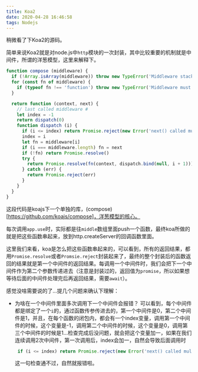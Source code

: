 ```yaml
---
title: Koa2
date: 2020-04-28 16:46:58
tags: Nodejs
---
```


稍微看了下Koa2的源码。
<!-- more -->

简单来说Koa2就是对node.js中`http`模块的一次封装，其中比较重要的机制就是中间件，所谓的洋葱模型，这里来解释下。
```javascript
function compose (middleware) {
  if (!Array.isArray(middleware)) throw new TypeError('Middleware stack must be an array!')
  for (const fn of middleware) {
    if (typeof fn !== 'function') throw new TypeError('Middleware must be composed of functions!')
  }

  return function (context, next) {
    // last called middleware #
    let index = -1
    return dispatch(0)
    function dispatch (i) {
      if (i <= index) return Promise.reject(new Error('next() called multiple times'))
      index = i
      let fn = middleware[i]
      if (i === middleware.length) fn = next
      if (!fn) return Promise.resolve()
      try {
        return Promise.resolve(fn(context, dispatch.bind(null, i + 1)));
      } catch (err) {
        return Promise.reject(err)
      }
    }
  }
}
```
这段代码是koajs下一个单独的库，(compose)[https://github.com/koajs/compose]，洋葱模型的核心。

每次调用`app.use`时，实际都是往`middle`数组里面push一个函数，最终koa所做的就是把这些函数串起来，放到http.createServer的回调函数里面。

这里我们来看，koa是怎么把这些函数串起来的，可以看到，所有的返回结果，都用`Promise.resolve`或者`Promsie.reject`封装起来了，最终的整个封装后的函数返回的结果就是第一个中间件的返回结果。每调用一个中间件时，我们会把下一个中间件作为第二个参数传递进去（注意是封装过的，返回值为`promise`，所以如果想等待后面的中间件处理完后再返回结果，需要`await`）。


感觉没啥需要说的了...提几个问题来确认下理解：
- 为啥在一个中间件里面多次调用下一个中间件会报错？
  可以看到，每个中间件都是绑定了一个`i`的，通过函数传参传进去的，第一个中间件是0，第二个中间件是1，并且，在每个函数的闭包内，都会有一个index变量，调用第一个中间件的时候，这个变量是-1，调用第二个中间件的时候，这个变量是0，调用第三个中间件的时候是1...检查完成后没问题，就会把这个变量加一，如果在我们连续调用2次中间件，第一次调用后，index会加一，自然会导致后面调用时
  ```javascript
   if (i <= index) return Promise.reject(new Error('next() called multiple times'))
  ```
  这一句检查通不过，自然就报错啦。

